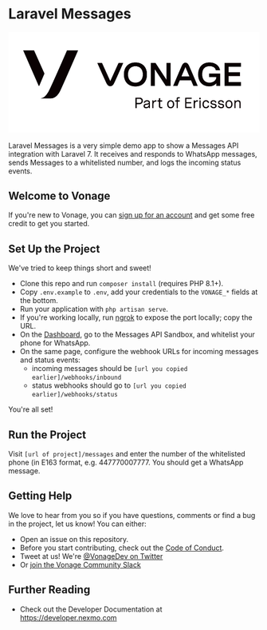 # Laravel Messages

![](VonagePOE_Primary.png)

Laravel Messages is a very simple demo app to show a Messages API integration with Laravel 7. It receives and responds to WhatsApp messages, sends Messages to a whitelisted number, and logs the incoming status events.

## Welcome to Vonage

If you're new to Vonage, you can [sign up for an account](https://dashboard.nexmo.com/sign-up?utm_source=DEV_REL&utm_medium=github&utm_campaign=laravel-messages) and get some free credit to get you started.

## Set Up the Project

We've tried to keep things short and sweet!

* Clone this repo and run `composer install` (requires PHP 8.1+).
* Copy `.env.example` to `.env`, add your credentials to the `VONAGE_*` fields at the bottom.
* Run your application with `php artisan serve`.
* If you're working locally, run [ngrok](https://ngrok.com) to expose the port locally; copy the URL.
* On the [Dashboard](https://dashboard.nexmo.com), go to the Messages API Sandbox, and whitelist your phone for WhatsApp.
* On the same page, configure the webhook URLs for incoming messages and status events:
    - incoming messages should be `[url you copied earlier]/webhooks/inbound`
    - status webhooks should go to `[url you copied earlier]/webhooks/status`

You're all set!

## Run the Project

Visit `[url of project]/messages` and enter the number of the whitelisted phone (in E163 format, e.g. 447770007777. You should get a WhatsApp message.

## Getting Help

We love to hear from you so if you have questions, comments or find a bug in the project, let us know! You can either:

* Open an issue on this repository.
* Before you start contributing, check out the [Code of Conduct](CODE_OF_CONDUCT).
* Tweet at us! We're [@VonageDev on Twitter](https://twitter.com/VonageDev)
* Or [join the Vonage Community Slack](https://developer.vonage.com/en/community/slack)

## Further Reading

* Check out the Developer Documentation at <https://developer.nexmo.com>
